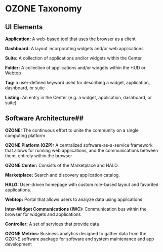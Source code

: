 # OZONE Taxonomy #
## UI Elements ##

**Application:** A web-based tool that uses the browser as a client

**Dashboard:** A layout incorporating widgets and/or web applications

**Suite:** A collection of applications and/or widgets within the Center

**Folder:** A collection of applications and/or widgets within the HUD or Webtop

**Tag:**  a user-defined keyword used for describing a widget, application, dashboard, or suite

**Listing:**  An entry in the Center (e.g. a widget, application, dashboard, or suite)


## Software Architecture##
**OZONE:** The continuous effort to unite the community on a single computing platform

**OZONE Platform (OZP):** A centralized software-as-a-service framework that allows for running web applications, and the communications between them, entirely within the browser 

**OZONE Center:** Consists of the Marketplace and HALO.

**Marketplace:** Search and discovery application catalog.

**HALO:** User-driven homepage with custom role-based layout and favorited applications.

**Webtop:** Portal that allows users to analyze data using applications

**Inter-Widget Communications (IWC):**  Communication bus within the browser for widgets and applications

**Controller:** A set of services that provide data

**OZONE Metrics:** Business analytics designed to gather data from the OZONE software package for software and system maintenance and app development
